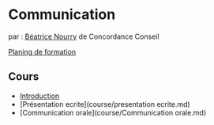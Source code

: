 # Communication

par : [Béatrice Nourry](bnourry@concordanceconseil.fr) de Concordance Conseil

[Planing de formation](docs/201410-planning-cours-com-projetENI-MS2I-SI-4Axls.pdf)

## Cours

 - [Introduction](course/introduction.md)
 - [Présentation ecrite](course/presentation ecrite.md)
 - [Communication orale](course/Communication orale.md)
